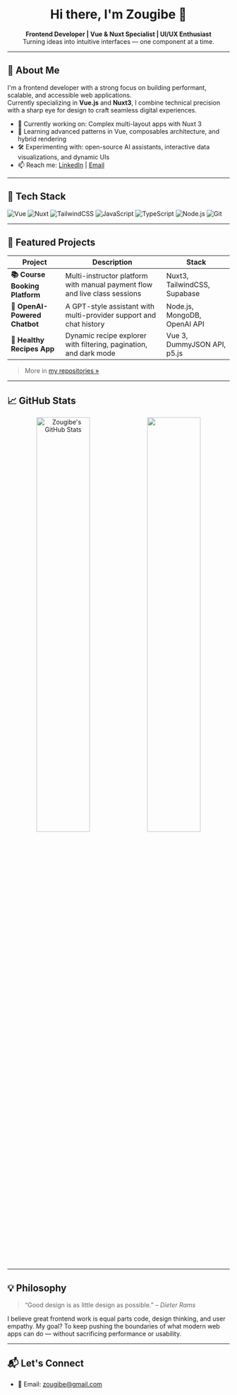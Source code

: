 <h1 align="center">Hi there, I'm Zougibe 👋</h1>

<p align="center">
  <b>Frontend Developer | Vue & Nuxt Specialist | UI/UX Enthusiast</b><br>
  Turning ideas into intuitive interfaces — one component at a time.
</p>

---

## 🚀 About Me

I'm a frontend developer with a strong focus on building performant, scalable, and accessible web applications.  
Currently specializing in **Vue.js** and **Nuxt3**, I combine technical precision with a sharp eye for design to craft seamless digital experiences.

- 🔭 Currently working on: Complex multi-layout apps with Nuxt 3
- 🧠 Learning advanced patterns in Vue, composables architecture, and hybrid rendering
- 🛠️ Experimenting with: open-source AI assistants, interactive data visualizations, and dynamic UIs
- 📫 Reach me: [LinkedIn](https://www.linkedin.com) | [Email](mailto:zougibe@gmail.com)

---

## 🧰 Tech Stack

![Vue](https://img.shields.io/badge/-Vue-4FC08D?style=flat&logo=vue.js&logoColor=white)
![Nuxt](https://img.shields.io/badge/-Nuxt3-00DC82?style=flat&logo=nuxt.js&logoColor=white)
![TailwindCSS](https://img.shields.io/badge/-TailwindCSS-38B2AC?style=flat&logo=tailwind-css&logoColor=white)
![JavaScript](https://img.shields.io/badge/-JavaScript-F7DF1E?style=flat&logo=javascript&logoColor=black)
![TypeScript](https://img.shields.io/badge/-TypeScript-3178C6?style=flat&logo=typescript&logoColor=white)
![Node.js](https://img.shields.io/badge/-Node.js-339933?style=flat&logo=node.js&logoColor=white)
![Git](https://img.shields.io/badge/-Git-F05032?style=flat&logo=git&logoColor=white)

---

## 📂 Featured Projects

| Project | Description | Stack |
|--------|-------------|-------|
| **📚 Course Booking Platform** | Multi-instructor platform with manual payment flow and live class sessions | Nuxt3, TailwindCSS, Supabase |
| **🧠 OpenAI-Powered Chatbot** | A GPT-style assistant with multi-provider support and chat history | Node.js, MongoDB, OpenAI API |
| **🥗 Healthy Recipes App** | Dynamic recipe explorer with filtering, pagination, and dark mode | Vue 3, DummyJSON API, p5.js |

> More in [my repositories »](https://github.com/zougibe?tab=repositories)

---

## 📈 GitHub Stats

<p align="center">
  <img src="https://github-readme-stats.vercel.app/api?username=zougibe&show_icons=true&theme=vue-dark" alt="Zougibe's GitHub Stats" width="49%" />
  <img src="https://streak-stats.demolab.com?user=zougibe&theme=vue-dark&hide_border=true" width="49%" />
</p>

---

## 💡 Philosophy

> “Good design is as little design as possible.” – *Dieter Rams*

I believe great frontend work is equal parts code, design thinking, and user empathy. My goal? To keep pushing the boundaries of what modern web apps can do — without sacrificing performance or usability.

---

## 📬 Let's Connect


- 📧 Email: [zougibe@gmail.com](mailto:zougibe@gmail.com)
